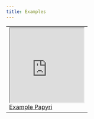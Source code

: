```yaml
---
title: Examples
---
```

 
<style>
table, td {
	border: 0px solid black;
}
td a {
	text-align:center;
}
</style>

<table>
<tr>
<td>
<iframe src="https://drive.google.com/file/d/0B8I0NbmnqP9Ma1lDSlozMjh3dmM/preview" width="200" height="200"></iframe><br/>
<a href="https://drive.google.com/a/forgingantiquity.com/file/d/0B8I0NbmnqP9Ma1lDSlozMjh3dmM/view?usp=sharing">Example Papyri</a>

</td></tr></table>